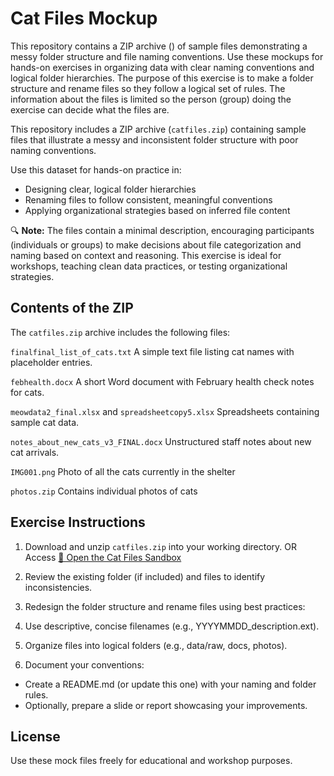 # Cat Files Mockup

This repository contains a ZIP archive () of sample files demonstrating a messy folder structure and file naming conventions. Use these mockups for hands-on exercises in organizing data with clear naming conventions and logical folder hierarchies. The purpose of this exercise is to make a folder structure and rename files so they follow a logical set of rules. The information about the files is limited so the person (group) doing the exercise can decide what the files are.

This repository includes a ZIP archive (```catfiles.zip```) containing sample files that illustrate a messy and inconsistent folder structure with poor naming conventions.

Use this dataset for hands-on practice in:
- Designing clear, logical folder hierarchies
- Renaming files to follow consistent, meaningful conventions
- Applying organizational strategies based on inferred file content

🔍 **Note:** The files contain a minimal description, encouraging participants (individuals or groups) to make decisions about file categorization and naming based on context and reasoning.
This exercise is ideal for workshops, teaching clean data practices, or testing organizational strategies.

## Contents of the ZIP

The ```catfiles.zip``` archive includes the following files:

```finalfinal_list_of_cats.txt```
A simple text file listing cat names with placeholder entries.

```febhealth.docx``` 
A short Word document with February health check notes for cats.

```meowdata2_final.xlsx``` and ```spreadsheetcopy5.xlsx```
Spreadsheets containing sample cat data.

```notes_about_new_cats_v3_FINAL.docx```
Unstructured staff notes about new cat arrivals.

```IMG001.png```
Photo of all the cats currently in the shelter

```photos.zip```
Contains individual photos of cats

## Exercise Instructions

1) Download and unzip ```catfiles.zip``` into your working directory. OR Access [🔗 Open the Cat Files Sandbox](https://p3d2.github.io/catFiles/)

2) Review the existing folder (if included) and files to identify inconsistencies.

3) Redesign the folder structure and rename files using best practices:

4) Use descriptive, concise filenames (e.g., YYYYMMDD_description.ext).

5) Organize files into logical folders (e.g., data/raw, docs, photos).

6) Document your conventions:
  - Create a README.md (or update this one) with your naming and folder rules.
  - Optionally, prepare a slide or report showcasing your improvements.

## License

Use these mock files freely for educational and workshop purposes.

